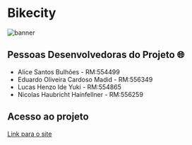 # Bikecity

![banner](https://github.com/L-A-N-E/CP2_Edge_1SEM/assets/153787379/132308ff-27a0-45e7-8323-80d9103f2390)

## Pessoas Desenvolvedoras do Projeto :globe_with_meridians:

* Alice Santos Bulhões - RM:554499
* Eduardo Oliveira Cardoso Madid - RM:556349
* Lucas Henzo Ide Yuki - RM:554865
* Nicolas Haubricht Hainfellner - RM:556259

## Acesso ao projeto

[Link para o site](https://l-a-n-e.github.io/Bikecity/index.html)